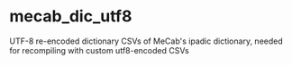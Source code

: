 # mecab_dic_utf8
UTF-8 re-encoded dictionary CSVs of MeCab's ipadic dictionary, needed for recompiling with custom utf8-encoded CSVs 
